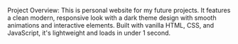 Project Overview:
This is personal website for my future projects. It features a clean modern, responsive look with a dark theme design with smooth animations and interactive elements. 
Built with vanilla HTML, CSS, and JavaScript, it's lightweight and loads in under 1 second.
